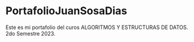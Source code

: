 # PortafolioJuanSosaDias
Este es mi portafolio del curos ALGORITMOS Y ESTRUCTURAS DE DATOS. 
2do Semestre 2023.
